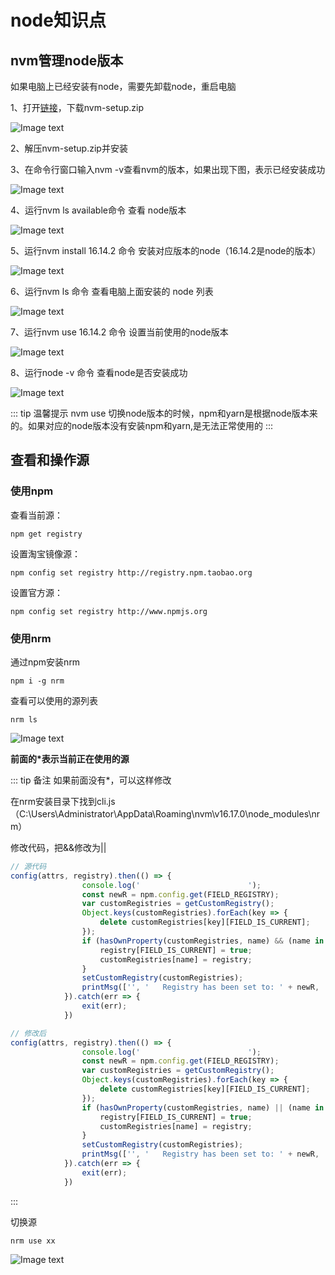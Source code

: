 # node知识点

## nvm管理node版本

如果电脑上已经安装有node，需要先卸载node，重启电脑

1、打开[链接](https://github.com/coreybutler/nvm-windows/releases)，下载nvm-setup.zip

![Image text](../../.vuepress/public/fronKnowledge/node/01.png)

2、解压nvm-setup.zip并安装

3、在命令行窗口输入nvm -v查看nvm的版本，如果出现下图，表示已经安装成功

![Image text](../../.vuepress/public/fronKnowledge/node/02.png)

4、运行nvm ls available命令 查看 node版本

![Image text](../../.vuepress/public/fronKnowledge/node/03.png)

5、运行nvm install 16.14.2 命令 安装对应版本的node（16.14.2是node的版本）

![Image text](../../.vuepress/public/fronKnowledge/node/04.png)

6、运行nvm ls 命令 查看电脑上面安装的 node 列表

![Image text](../../.vuepress/public/fronKnowledge/node/05.png)

7、运行nvm use 16.14.2 命令 设置当前使用的node版本

![Image text](../../.vuepress/public/fronKnowledge/node/06.png)

8、运行node -v 命令 查看node是否安装成功

![Image text](../../.vuepress/public/fronKnowledge/node/07.png)

::: tip 温馨提示
nvm use 切换node版本的时候，npm和yarn是根据node版本来的。如果对应的node版本没有安装npm和yarn,是无法正常使用的
:::

## 查看和操作源

### 使用npm

查看当前源：

```npm
npm get registry
```

设置淘宝镜像源：

```npm
npm config set registry http://registry.npm.taobao.org
```

设置官方源：

```npm
npm config set registry http://www.npmjs.org
```

### 使用nrm

通过npm安装nrm

```npm
npm i -g nrm
```

查看可以使用的源列表

```npm
nrm ls
```

![Image text](../../.vuepress/public/fronKnowledge/node/08.png)

**前面的*表示当前正在使用的源**

::: tip 备注
如果前面没有*，可以这样修改

在nrm安装目录下找到cli.js（C:\Users\Administrator\AppData\Roaming\nvm\v16.17.0\node_modules\nrm）

修改代码，把&&修改为||

```js
// 源代码
config(attrs, registry).then(() => {
                console.log('                        ');
                const newR = npm.config.get(FIELD_REGISTRY);
                var customRegistries = getCustomRegistry();
                Object.keys(customRegistries).forEach(key => {
                    delete customRegistries[key][FIELD_IS_CURRENT];
                });
                if (hasOwnProperty(customRegistries, name) && (name in registries || customRegistries[name].registry === registry.registry)) {
                    registry[FIELD_IS_CURRENT] = true;
                    customRegistries[name] = registry;
                }
                setCustomRegistry(customRegistries);
                printMsg(['', '   Registry has been set to: ' + newR, '']);
            }).catch(err => {
                exit(err);
            })
```

```js
// 修改后
config(attrs, registry).then(() => {
                console.log('                        ');
                const newR = npm.config.get(FIELD_REGISTRY);
                var customRegistries = getCustomRegistry();
                Object.keys(customRegistries).forEach(key => {
                    delete customRegistries[key][FIELD_IS_CURRENT];
                });
                if (hasOwnProperty(customRegistries, name) || (name in registries || customRegistries[name].registry === registry.registry)) {
                    registry[FIELD_IS_CURRENT] = true;
                    customRegistries[name] = registry;
                }
                setCustomRegistry(customRegistries);
                printMsg(['', '   Registry has been set to: ' + newR, '']);
            }).catch(err => {
                exit(err);
            })
```
:::

切换源

```npm
nrm use xx
```

![Image text](../../.vuepress/public/fronKnowledge/node/09.png)


